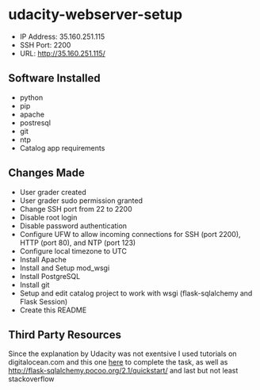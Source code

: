 # udacity-webserver-setup

- IP Address: 35.160.251.115
- SSH Port: 2200
- URL: http://35.160.251.115/

## Software Installed
- python
- pip
- apache
- postresql
- git
- ntp
- Catalog app requirements

## Changes Made
- User grader created
- User grader sudo permission granted
- Change SSH port from 22 to 2200
- Disable root login
- Disable password authentication
- Configure UFW to allow incoming connections for SSH (port 2200), HTTP (port 80), and NTP (port 123)
- Configure local timezone to UTC
- Install Apache
- Install and Setup mod_wsgi
- Install PostgreSQL
- Install git
- Setup and edit catalog project to work with wsgi (flask-sqlalchemy and Flask Session)
- Create this README

## Third Party Resources
Since the explanation by Udacity was not exentsive I used tutorials on digitalocean.com and this one [here](http://www.jakowicz.com/flask-apache-wsgi/) to complete the task, as well as http://flask-sqlalchemy.pocoo.org/2.1/quickstart/ and last but not least stackoverflow
